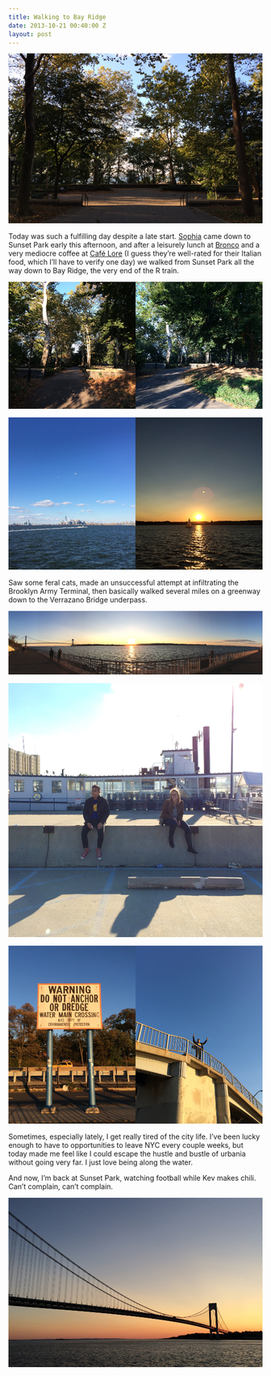 ```yaml
---
title: Walking to Bay Ridge
date: 2013-10-21 00:40:00 Z
layout: post
---
```


**![Deceptively large, slightly magical Owl’s Head Park](/assets/2013-10-20-bay-ridge-walk-2.jpg)** 

Today was such a fulfilling day despite a late start. [Sophia](http://twitter.com/SophiaRichter) came down to Sunset Park early this afternoon, and after a leisurely lunch at [Bronco](http://www.yelp.com/biz/tacos-el-bronco-brooklyn-2) and a very mediocre coffee at [Café Lore](http://www.yelp.com/biz/cafe-lore-brooklyn) (I guess they’re well-rated for their Italian food, which I’ll have to verify one day) we walked from Sunset Park all the way down to Bay Ridge, the very end of the R train.

**![Owl’s Head Park](/assets/2013-10-20-bay-ridge-walk-1.jpg)**

**![View from the Brooklyn Army Terminal and from the Bay Ridge Shore Promenade](/assets/2013-10-20-bay-ridge-walk-3.jpg)**

Saw some feral cats, made an unsuccessful attempt at infiltrating the Brooklyn Army Terminal, then basically walked several miles on a greenway down to the Verrazano Bridge underpass.

**![Pano!](/assets/2013-10-20-bay-ridge-walk-7.jpg)** 

![Explorers](/assets/2013-10-20-bay-ridge-walk-8.jpg) 

**![Cool signage throughout, Kev ruling](/assets/2013-10-20-bay-ridge-walk-6.jpg)**

Sometimes, especially lately, I get really tired of the city life. I’ve been lucky enough to have to opportunities to leave NYC every couple weeks, but today made me feel like I could escape the hustle and bustle of urbania without going very far. I just love being along the water.

And now, I’m back at Sunset Park, watching football while Kev makes chili. Can’t complain, can’t complain.

**![Verrazano-Narrows Bridge](/assets/2013-10-20-bay-ridge-walk-5.jpg)**
